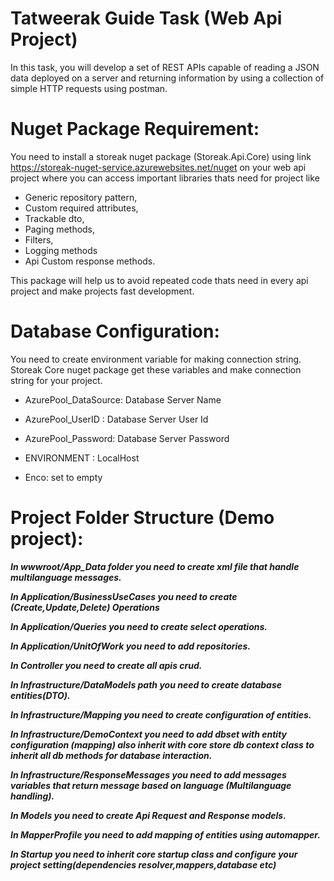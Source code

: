 # **Tatweerak Guide Task (Web Api Project)**

In this task, you will develop a set of REST APIs capable of reading a JSON data deployed
on a server and returning information by using a collection of simple HTTP requests using postman.

# **Nuget Package Requirement:**

You need to install a storeak nuget package (Storeak.Api.Core) using link https://storeak-nuget-service.azurewebsites.net/nuget on your web api project where you can access important libraries thats need for project like 
* Generic repository pattern,
* Custom required attributes,
* Trackable dto,
* Paging methods,
* Filters,
* Logging methods
* Api Custom response methods.

This package will help us to avoid repeated code thats need in every api project and make projects fast development.

# **Database Configuration:**

You need to create environment variable for making connection string. Storeak Core nuget package get these variables and make connection string for your project.

* AzurePool_DataSource: Database Server Name
 
* AzurePool_UserID :  Database Server User Id
 
* AzurePool_Password:  Database Server Password
 
* ENVIRONMENT : LocalHost
 
* Enco: set to empty

# **Project Folder Structure (Demo project):**
> 


***In wwwroot/App_Data folder you need to create xml file that handle multilanguage messages.***

> 

***In Application/BusinessUseCases you need to create (Create,Update,Delete) Operations***

> 

***In Application/Queries you need to create select operations.***


> 

***In Application/UnitOfWork you need to add repositories.***
> 
> 
***In Controller you need to create all apis crud.***



***In Infrastructure/DataModels path you need to create database entities(DTO).***
> 

***In Infrastructure/Mapping you need to create configuration of entities.***


***In Infrastructure/DemoContext you need to add dbset with entity configuration (mapping) also inherit with core store db context class to inherit all db methods for database interaction.***


***In Infrastructure/ResponseMessages you need to add messages variables that return message based on language (Multilanguage handling).***


***In Models you need to create Api Request and Response models.***

***In MapperProfile you need to add mapping of entities using automapper.***


***In Startup you need to inherit core startup class and configure your project setting(dependencies resolver,mappers,database etc)***


